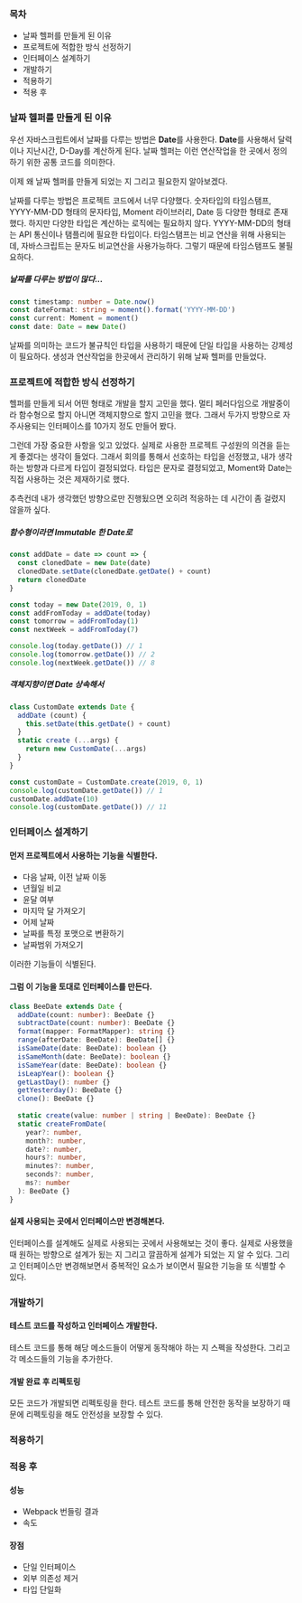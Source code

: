 ### 목차
- 날짜 헬퍼를 만들게 된 이유
- 프로젝트에 적합한 방식 선정하기
- 인터페이스 설계하기
- 개발하기
- 적용하기
- 적용 후

### 날짜 헬퍼를 만들게 된 이유
우선 자바스크립트에서 날짜를 다루는 방법은 **Date**를 사용한다. **Date**를 사용해서 달력이나 지난시간, D-Day를 계산하게 된다. 날짜 헬퍼는 이런 연산작업을 한 곳에서 정의하기 위한 공통 코드를 의미한다.

이제 왜 날짜 헬퍼를 만들게 되었는 지 그리고 필요한지 알아보겠다.

날짜를 다루는 방법은 프로젝트 코드에서 너무 다양했다. 숫자타입의 타임스탬프, YYYY-MM-DD 형태의 문자타입, Moment 라이브러리, Date 등 다양한 형태로 존재했다. 하지만 다양한 타입은 계산하는 로직에는 필요하지 않다. YYYY-MM-DD의 형태는 API 통신이나 탬플리에 필요한 타입이다. 타임스탬프는 비교 연산을 위해 사용되는 데, 자바스크립트는 문자도 비교연산을 사용가능하다. 그렇기 때문에 타임스탬프도 불필요하다.

##### 날짜를 다루는 방법이 많다...
```ts
const timestamp: number = Date.now()
const dateFormat: string = moment().format('YYYY-MM-DD')
const current: Moment = moment()
const date: Date = new Date()
```

날짜를 의미하는 코드가 불규칙인 타입을 사용하기 때문에 단일 타입을 사용하는 강제성이 필요하다. 생성과 연산작업을 한곳에서 관리하기 위해 날짜 헬퍼를 만들었다.

### 프로젝트에 적합한 방식 선정하기
헬퍼를 만들게 되서 어떤 형태로 개발을 할지 고민을 했다. 멀티 페러다임으로 개발중이라 함수형으로 할지 아니면 객체지향으로 할지 고민을 했다. 그래서 두가지 방향으로 자주사용되는 인터페이스를 10가지 정도 만들어 봤다.

그런데 가장 중요한 사항을 잊고 있었다. 실제로 사용한 프로젝트 구성원의 의견을 듣는 게 좋겠다는 생각이 들었다. 그래서 회의를 통해서 선호하는 타입을 선정했고, 내가 생각하는 방향과 다르게 타입이 결정되었다. 타입은 문자로 결정되었고, Moment와 Date는 직접 사용하는 것은 제재하기로 했다.

추측컨데 내가 생각했던 방향으로만 진행됬으면 오히려 적응하는 데 시간이 좀 걸렸지 않을까 싶다.

##### 함수형이라면 Immutable 한 Date로
```js
const addDate = date => count => {
  const clonedDate = new Date(date)
  clonedDate.setDate(clonedDate.getDate() + count)
  return clonedDate
}

const today = new Date(2019, 0, 1)
const addFromToday = addDate(today)
const tomorrow = addFromToday(1)
const nextWeek = addFromToday(7)

console.log(today.getDate()) // 1
console.log(tomorrow.getDate()) // 2
console.log(nextWeek.getDate()) // 8
```

##### 객체지향이면 Date 상속해서
```js
class CustomDate extends Date { 
  addDate (count) {
    this.setDate(this.getDate() + count)
  }
  static create (...args) {
    return new CustomDate(...args)
  }
}

const customDate = CustomDate.create(2019, 0, 1)
console.log(customDate.getDate()) // 1
customDate.addDate(10)
console.log(customDate.getDate()) // 11
```

####

### 인터페이스 설계하기
#### 먼저 프로젝트에서 사용하는 기능을 식별한다.
- 다음 날짜, 이전 날짜 이동
- 년월일 비교
- 윤달 여부
- 마지막 달 가져오기
- 어제 날짜
- 날짜를 특정 포맷으로 변환하기
- 날짜범위 가져오기

이러한 기능들이 식별된다. 

#### 그럼 이 기능을 토대로 인터페이스를 만든다.
```ts
class BeeDate extends Date {
  addDate(count: number): BeeDate {}
  subtractDate(count: number): BeeDate {}
  format(mapper: FormatMapper): string {}
  range(afterDate: BeeDate): BeeDate[] {}
  isSameDate(date: BeeDate): boolean {}
  isSameMonth(date: BeeDate): boolean {}
  isSameYear(date: BeeDate): boolean {}
  isLeapYear(): boolean {}
  getLastDay(): number {}
  getYesterday(): BeeDate {}
  clone(): BeeDate {}
  
  static create(value: number | string | BeeDate): BeeDate {}
  static createFromDate(
    year?: number,
    month?: number,
    date?: number,
    hours?: number,
    minutes?: number,
    seconds?: number,
    ms?: number
  ): BeeDate {}
}
```

#### 실제 사용되는 곳에서 인터페이스만 변경해본다.
인터페이스를 설계해도 실제로 사용되는 곳에서 사용해보는 것이 좋다. 실제로 사용했을 때 원하는 방향으로 설계가 됬는 지 그리고 깔끔하게 설계가 되었는 지 알 수 있다. 그리고 인터페이스만 변경해보면서 중복적인 요소가 보이면서 필요한 기능을 또 식별할 수 있다.

### 개발하기
#### 테스트 코드를 작성하고 인터페이스 개발한다.
테스트 코드를 통해 해당 메소드들이 어떻게 동작해야 하는 지 스펙을 작성한다. 그리고 각 메소드들의 기능을 추가한다.

#### 개발 완료 후 리펙토링
모든 코드가 개발되면 리펙토링을 한다. 테스트 코드를 통해 안전한 동작을 보장하기 때문에 리펙토링을 해도 안전성을 보장할 수 있다.

### 적용하기

### 적용 후
#### 성능
- Webpack 번들링 결과
- 속도

#### 장점
- 단일 인터페이스
- 외부 의존성 제거
- 타입 단일화